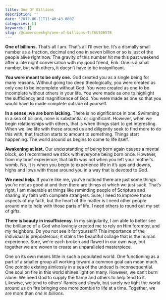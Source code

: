 ```yaml
---
title: One Of Billions
description: ''
date: '2012-06-11T11:40:43.000Z'
categories: []
keywords: []
slug: /@cameroneshgh/one-of-billions-7cf6b536578
---
```


**One of billions.** That’s all I am. That’s all I’ll ever be. It’s a dismally small number as a fraction, decimal and one in seven billion or so is just of the people alive right now. The gravity of this number hit me this past weekend after a late night conversation with my good friend, Erik. One is a small number, but with others, it doesn’t have to be insignificant.

**You were meant to be only one.** God created you as a single being for many reasons. Without going too deep theologically, you were created as only one to be incomplete without God. You were created as one to be incomplete without others in your life. You were made as one to highlight the sufficiency and magnificence of God. You were made as one so that you would have to made complete outside of yourself.

**In a sense, we are born lacking.** There is no significance in one. Swimming in a sea of billions, none is substantial or significant. However, when we begin relationships with others, that is when things start to get interesting. When we live life with those around us and diligently seek to find more to do this with, that fraction starts to amount to something. Things start happening. The world around us begins to come to life itself.

**Awakening at last.** Our understanding of being born again causes a mental block, so I recommend we stick with everyone being born once. However, from my brief experience, that birth was not when you left your mother’s womb. No, it is when you begin to experience life in it’s ups and downs, highs and lows with those around you in a way that is devoted to God.

**We need help.** If you’re like me, you’ve noticed there are just some things you’re not as good at and then there are things at which we just suck. That’s right, I am miserable at things like reminding people of Scripture and sharing my faith with complete strangers. Sure, I need to improve those aspects of my faith, but the heart of the matter is I need other people around me to help with those parts of life. I need others to round out my set of gifts.

**There is beauty in insufficiency.** In my singularity, I am able to better see the brilliance of a God who lovingly created me to rely on Him foremost and my neighbors. Do you not see it for yourself? This importance of the individual is preposterous; it stains the beautiful collage that is the human experience. Sure, we’re each broken and flawed in our own way, but together we are woven to create an unparalleled masterpiece.

One on its own means little in such a populated world. One functioning as a part of a smaller group all working toward a common goal can mean much. One zombie existing aimlessly in a sea of the undead is inconsequential. One soul on fire in this world shines light on many. However, we can’t burn alone. We need God to supply the flame and others to help tend to it. Likewise, we tend to others’ flames and slowly, but surely we light the world around us on fire bringing one more zombie to life at a time. Together, we are more than _one in billions_.
